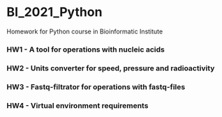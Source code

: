 # BI_2021_Python
Homework for Python course in Bioinformatic Institute

### HW1 - A tool for operations with nucleic acids
### HW2 - Units converter for speed, pressure and radioactivity
### HW3 - Fastq-filtrator for operations with fastq-files
### HW4 - Virtual environment requirements
